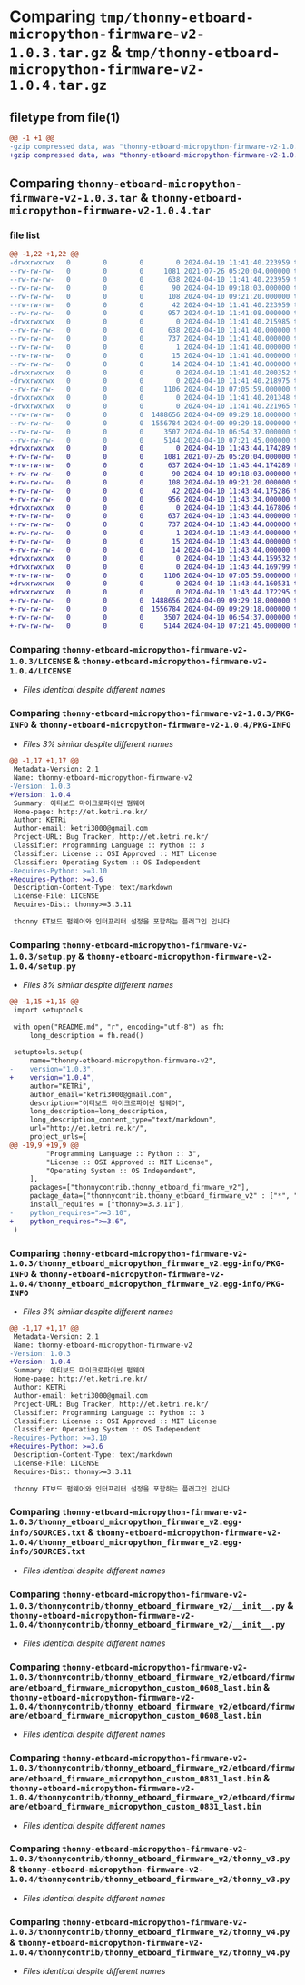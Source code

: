 # Comparing `tmp/thonny-etboard-micropython-firmware-v2-1.0.3.tar.gz` & `tmp/thonny-etboard-micropython-firmware-v2-1.0.4.tar.gz`

## filetype from file(1)

```diff
@@ -1 +1 @@
-gzip compressed data, was "thonny-etboard-micropython-firmware-v2-1.0.3.tar", last modified: Wed Apr 10 11:41:40 2024, max compression
+gzip compressed data, was "thonny-etboard-micropython-firmware-v2-1.0.4.tar", last modified: Wed Apr 10 11:43:44 2024, max compression
```

## Comparing `thonny-etboard-micropython-firmware-v2-1.0.3.tar` & `thonny-etboard-micropython-firmware-v2-1.0.4.tar`

### file list

```diff
@@ -1,22 +1,22 @@
-drwxrwxrwx   0        0        0        0 2024-04-10 11:41:40.223959 thonny-etboard-micropython-firmware-v2-1.0.3/
--rw-rw-rw-   0        0        0     1081 2021-07-26 05:20:04.000000 thonny-etboard-micropython-firmware-v2-1.0.3/LICENSE
--rw-rw-rw-   0        0        0      638 2024-04-10 11:41:40.223959 thonny-etboard-micropython-firmware-v2-1.0.3/PKG-INFO
--rw-rw-rw-   0        0        0       90 2024-04-10 09:18:03.000000 thonny-etboard-micropython-firmware-v2-1.0.3/README.md
--rw-rw-rw-   0        0        0      108 2024-04-10 09:21:20.000000 thonny-etboard-micropython-firmware-v2-1.0.3/pyproject.toml
--rw-rw-rw-   0        0        0       42 2024-04-10 11:41:40.223959 thonny-etboard-micropython-firmware-v2-1.0.3/setup.cfg
--rw-rw-rw-   0        0        0      957 2024-04-10 11:41:08.000000 thonny-etboard-micropython-firmware-v2-1.0.3/setup.py
-drwxrwxrwx   0        0        0        0 2024-04-10 11:41:40.215985 thonny-etboard-micropython-firmware-v2-1.0.3/thonny_etboard_micropython_firmware_v2.egg-info/
--rw-rw-rw-   0        0        0      638 2024-04-10 11:41:40.000000 thonny-etboard-micropython-firmware-v2-1.0.3/thonny_etboard_micropython_firmware_v2.egg-info/PKG-INFO
--rw-rw-rw-   0        0        0      737 2024-04-10 11:41:40.000000 thonny-etboard-micropython-firmware-v2-1.0.3/thonny_etboard_micropython_firmware_v2.egg-info/SOURCES.txt
--rw-rw-rw-   0        0        0        1 2024-04-10 11:41:40.000000 thonny-etboard-micropython-firmware-v2-1.0.3/thonny_etboard_micropython_firmware_v2.egg-info/dependency_links.txt
--rw-rw-rw-   0        0        0       15 2024-04-10 11:41:40.000000 thonny-etboard-micropython-firmware-v2-1.0.3/thonny_etboard_micropython_firmware_v2.egg-info/requires.txt
--rw-rw-rw-   0        0        0       14 2024-04-10 11:41:40.000000 thonny-etboard-micropython-firmware-v2-1.0.3/thonny_etboard_micropython_firmware_v2.egg-info/top_level.txt
-drwxrwxrwx   0        0        0        0 2024-04-10 11:41:40.200352 thonny-etboard-micropython-firmware-v2-1.0.3/thonnycontrib/
-drwxrwxrwx   0        0        0        0 2024-04-10 11:41:40.218975 thonny-etboard-micropython-firmware-v2-1.0.3/thonnycontrib/thonny_etboard_firmware_v2/
--rw-rw-rw-   0        0        0     1106 2024-04-10 07:05:59.000000 thonny-etboard-micropython-firmware-v2-1.0.3/thonnycontrib/thonny_etboard_firmware_v2/__init__.py
-drwxrwxrwx   0        0        0        0 2024-04-10 11:41:40.201348 thonny-etboard-micropython-firmware-v2-1.0.3/thonnycontrib/thonny_etboard_firmware_v2/etboard/
-drwxrwxrwx   0        0        0        0 2024-04-10 11:41:40.221965 thonny-etboard-micropython-firmware-v2-1.0.3/thonnycontrib/thonny_etboard_firmware_v2/etboard/firmware/
--rw-rw-rw-   0        0        0  1488656 2024-04-09 09:29:18.000000 thonny-etboard-micropython-firmware-v2-1.0.3/thonnycontrib/thonny_etboard_firmware_v2/etboard/firmware/etboard_firmware_micropython_custom_0608_last.bin
--rw-rw-rw-   0        0        0  1556784 2024-04-09 09:29:18.000000 thonny-etboard-micropython-firmware-v2-1.0.3/thonnycontrib/thonny_etboard_firmware_v2/etboard/firmware/etboard_firmware_micropython_custom_0831_last.bin
--rw-rw-rw-   0        0        0     3507 2024-04-10 06:54:37.000000 thonny-etboard-micropython-firmware-v2-1.0.3/thonnycontrib/thonny_etboard_firmware_v2/thonny_v3.py
--rw-rw-rw-   0        0        0     5144 2024-04-10 07:21:45.000000 thonny-etboard-micropython-firmware-v2-1.0.3/thonnycontrib/thonny_etboard_firmware_v2/thonny_v4.py
+drwxrwxrwx   0        0        0        0 2024-04-10 11:43:44.174289 thonny-etboard-micropython-firmware-v2-1.0.4/
+-rw-rw-rw-   0        0        0     1081 2021-07-26 05:20:04.000000 thonny-etboard-micropython-firmware-v2-1.0.4/LICENSE
+-rw-rw-rw-   0        0        0      637 2024-04-10 11:43:44.174289 thonny-etboard-micropython-firmware-v2-1.0.4/PKG-INFO
+-rw-rw-rw-   0        0        0       90 2024-04-10 09:18:03.000000 thonny-etboard-micropython-firmware-v2-1.0.4/README.md
+-rw-rw-rw-   0        0        0      108 2024-04-10 09:21:20.000000 thonny-etboard-micropython-firmware-v2-1.0.4/pyproject.toml
+-rw-rw-rw-   0        0        0       42 2024-04-10 11:43:44.175286 thonny-etboard-micropython-firmware-v2-1.0.4/setup.cfg
+-rw-rw-rw-   0        0        0      956 2024-04-10 11:43:34.000000 thonny-etboard-micropython-firmware-v2-1.0.4/setup.py
+drwxrwxrwx   0        0        0        0 2024-04-10 11:43:44.167806 thonny-etboard-micropython-firmware-v2-1.0.4/thonny_etboard_micropython_firmware_v2.egg-info/
+-rw-rw-rw-   0        0        0      637 2024-04-10 11:43:44.000000 thonny-etboard-micropython-firmware-v2-1.0.4/thonny_etboard_micropython_firmware_v2.egg-info/PKG-INFO
+-rw-rw-rw-   0        0        0      737 2024-04-10 11:43:44.000000 thonny-etboard-micropython-firmware-v2-1.0.4/thonny_etboard_micropython_firmware_v2.egg-info/SOURCES.txt
+-rw-rw-rw-   0        0        0        1 2024-04-10 11:43:44.000000 thonny-etboard-micropython-firmware-v2-1.0.4/thonny_etboard_micropython_firmware_v2.egg-info/dependency_links.txt
+-rw-rw-rw-   0        0        0       15 2024-04-10 11:43:44.000000 thonny-etboard-micropython-firmware-v2-1.0.4/thonny_etboard_micropython_firmware_v2.egg-info/requires.txt
+-rw-rw-rw-   0        0        0       14 2024-04-10 11:43:44.000000 thonny-etboard-micropython-firmware-v2-1.0.4/thonny_etboard_micropython_firmware_v2.egg-info/top_level.txt
+drwxrwxrwx   0        0        0        0 2024-04-10 11:43:44.159532 thonny-etboard-micropython-firmware-v2-1.0.4/thonnycontrib/
+drwxrwxrwx   0        0        0        0 2024-04-10 11:43:44.169799 thonny-etboard-micropython-firmware-v2-1.0.4/thonnycontrib/thonny_etboard_firmware_v2/
+-rw-rw-rw-   0        0        0     1106 2024-04-10 07:05:59.000000 thonny-etboard-micropython-firmware-v2-1.0.4/thonnycontrib/thonny_etboard_firmware_v2/__init__.py
+drwxrwxrwx   0        0        0        0 2024-04-10 11:43:44.160531 thonny-etboard-micropython-firmware-v2-1.0.4/thonnycontrib/thonny_etboard_firmware_v2/etboard/
+drwxrwxrwx   0        0        0        0 2024-04-10 11:43:44.172295 thonny-etboard-micropython-firmware-v2-1.0.4/thonnycontrib/thonny_etboard_firmware_v2/etboard/firmware/
+-rw-rw-rw-   0        0        0  1488656 2024-04-09 09:29:18.000000 thonny-etboard-micropython-firmware-v2-1.0.4/thonnycontrib/thonny_etboard_firmware_v2/etboard/firmware/etboard_firmware_micropython_custom_0608_last.bin
+-rw-rw-rw-   0        0        0  1556784 2024-04-09 09:29:18.000000 thonny-etboard-micropython-firmware-v2-1.0.4/thonnycontrib/thonny_etboard_firmware_v2/etboard/firmware/etboard_firmware_micropython_custom_0831_last.bin
+-rw-rw-rw-   0        0        0     3507 2024-04-10 06:54:37.000000 thonny-etboard-micropython-firmware-v2-1.0.4/thonnycontrib/thonny_etboard_firmware_v2/thonny_v3.py
+-rw-rw-rw-   0        0        0     5144 2024-04-10 07:21:45.000000 thonny-etboard-micropython-firmware-v2-1.0.4/thonnycontrib/thonny_etboard_firmware_v2/thonny_v4.py
```

### Comparing `thonny-etboard-micropython-firmware-v2-1.0.3/LICENSE` & `thonny-etboard-micropython-firmware-v2-1.0.4/LICENSE`

 * *Files identical despite different names*

### Comparing `thonny-etboard-micropython-firmware-v2-1.0.3/PKG-INFO` & `thonny-etboard-micropython-firmware-v2-1.0.4/PKG-INFO`

 * *Files 3% similar despite different names*

```diff
@@ -1,17 +1,17 @@
 Metadata-Version: 2.1
 Name: thonny-etboard-micropython-firmware-v2
-Version: 1.0.3
+Version: 1.0.4
 Summary: 이티보드 마이크로파이썬 펌웨어
 Home-page: http://et.ketri.re.kr/
 Author: KETRi
 Author-email: ketri3000@gmail.com
 Project-URL: Bug Tracker, http://et.ketri.re.kr/
 Classifier: Programming Language :: Python :: 3
 Classifier: License :: OSI Approved :: MIT License
 Classifier: Operating System :: OS Independent
-Requires-Python: >=3.10
+Requires-Python: >=3.6
 Description-Content-Type: text/markdown
 License-File: LICENSE
 Requires-Dist: thonny>=3.3.11
 
 thonny ET보드 펌웨어와 인터프리터 설정을 포함하는 플러그인 입니다
```

### Comparing `thonny-etboard-micropython-firmware-v2-1.0.3/setup.py` & `thonny-etboard-micropython-firmware-v2-1.0.4/setup.py`

 * *Files 8% similar despite different names*

```diff
@@ -1,15 +1,15 @@
 import setuptools
 
 with open("README.md", "r", encoding="utf-8") as fh:
     long_description = fh.read()
 
 setuptools.setup(
     name="thonny-etboard-micropython-firmware-v2",
-    version="1.0.3",
+    version="1.0.4",
     author="KETRi",
     author_email="ketri3000@gmail.com",
     description="이티보드 마이크로파이썬 펌웨어",
     long_description=long_description,
     long_description_content_type="text/markdown",
     url="http://et.ketri.re.kr/",
     project_urls={
@@ -19,9 +19,9 @@
         "Programming Language :: Python :: 3",
         "License :: OSI Approved :: MIT License",
         "Operating System :: OS Independent",
     ],
     packages=["thonnycontrib.thonny_etboard_firmware_v2"],
     package_data={"thonnycontrib.thonny_etboard_firmware_v2" : ["*", "*/*", "*/*/*", "*/*/*/*", "*/*/*/*/*"]},
     install_requires = ["thonny>=3.3.11"],
-    python_requires=">=3.10",
+    python_requires=">=3.6",
 )
```

### Comparing `thonny-etboard-micropython-firmware-v2-1.0.3/thonny_etboard_micropython_firmware_v2.egg-info/PKG-INFO` & `thonny-etboard-micropython-firmware-v2-1.0.4/thonny_etboard_micropython_firmware_v2.egg-info/PKG-INFO`

 * *Files 3% similar despite different names*

```diff
@@ -1,17 +1,17 @@
 Metadata-Version: 2.1
 Name: thonny-etboard-micropython-firmware-v2
-Version: 1.0.3
+Version: 1.0.4
 Summary: 이티보드 마이크로파이썬 펌웨어
 Home-page: http://et.ketri.re.kr/
 Author: KETRi
 Author-email: ketri3000@gmail.com
 Project-URL: Bug Tracker, http://et.ketri.re.kr/
 Classifier: Programming Language :: Python :: 3
 Classifier: License :: OSI Approved :: MIT License
 Classifier: Operating System :: OS Independent
-Requires-Python: >=3.10
+Requires-Python: >=3.6
 Description-Content-Type: text/markdown
 License-File: LICENSE
 Requires-Dist: thonny>=3.3.11
 
 thonny ET보드 펌웨어와 인터프리터 설정을 포함하는 플러그인 입니다
```

### Comparing `thonny-etboard-micropython-firmware-v2-1.0.3/thonny_etboard_micropython_firmware_v2.egg-info/SOURCES.txt` & `thonny-etboard-micropython-firmware-v2-1.0.4/thonny_etboard_micropython_firmware_v2.egg-info/SOURCES.txt`

 * *Files identical despite different names*

### Comparing `thonny-etboard-micropython-firmware-v2-1.0.3/thonnycontrib/thonny_etboard_firmware_v2/__init__.py` & `thonny-etboard-micropython-firmware-v2-1.0.4/thonnycontrib/thonny_etboard_firmware_v2/__init__.py`

 * *Files identical despite different names*

### Comparing `thonny-etboard-micropython-firmware-v2-1.0.3/thonnycontrib/thonny_etboard_firmware_v2/etboard/firmware/etboard_firmware_micropython_custom_0608_last.bin` & `thonny-etboard-micropython-firmware-v2-1.0.4/thonnycontrib/thonny_etboard_firmware_v2/etboard/firmware/etboard_firmware_micropython_custom_0608_last.bin`

 * *Files identical despite different names*

### Comparing `thonny-etboard-micropython-firmware-v2-1.0.3/thonnycontrib/thonny_etboard_firmware_v2/etboard/firmware/etboard_firmware_micropython_custom_0831_last.bin` & `thonny-etboard-micropython-firmware-v2-1.0.4/thonnycontrib/thonny_etboard_firmware_v2/etboard/firmware/etboard_firmware_micropython_custom_0831_last.bin`

 * *Files identical despite different names*

### Comparing `thonny-etboard-micropython-firmware-v2-1.0.3/thonnycontrib/thonny_etboard_firmware_v2/thonny_v3.py` & `thonny-etboard-micropython-firmware-v2-1.0.4/thonnycontrib/thonny_etboard_firmware_v2/thonny_v3.py`

 * *Files identical despite different names*

### Comparing `thonny-etboard-micropython-firmware-v2-1.0.3/thonnycontrib/thonny_etboard_firmware_v2/thonny_v4.py` & `thonny-etboard-micropython-firmware-v2-1.0.4/thonnycontrib/thonny_etboard_firmware_v2/thonny_v4.py`

 * *Files identical despite different names*

